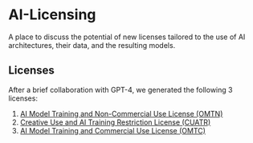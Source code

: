 # AI-Licensing
A place to discuss the potential of new licenses tailored to the use of AI architectures, their data, and the resulting models.

## Licenses
After a brief collaboration with GPT-4, we generated the following 3 licenses:
1. [AI Model Training and Non-Commercial Use License (OMTN)](licenses/AMTN.md)
2. [Creative Use and AI Training Restriction License (CUATR)](licenses/CUATR.md)
3. [AI Model Training and Commercial Use License (OMTC)](licenses/AMTC.md)
